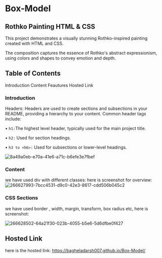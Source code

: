 # Box-Model 
## Rothko Painting HTML & CSS
This project demonstrates a visually stunning Rothko-inspired painting created with HTML and CSS.

The composition captures the essence of Rothko's abstract expressionism, using colors and shapes to convey emotion and depth.

## Table of Contents
Introduction
Content
Feautures
Hosted Link

### Introduction
Headers: Headers are used to create sections and subsections in your README, providing a hierarchy to your content. 
Common header tags include:

• `h1:`The highest level header, typically used for the main project title.

• `h2:` Used for section headings.

• `h3 to <h6>:` Used for subsections or lower-level headings.

![8a49a0eb-e70a-41e6-a71c-b6efe3e7fbef](https://github.com/bagheladarsh007/Box-Model/assets/142333682/90c10484-fb54-47c9-9326-96bb65326c37)

### Content
we have used div with different classes: here is screenshot for overview:
![266627993-7bcc4531-d9c0-42e3-8617-cdd506b045c2](https://github.com/bagheladarsh007/Box-Model/assets/142333682/1a3e43d6-3b05-4385-97c7-8c17e6b0dbe1)

### CSS Sections
we have used border , width, margin, transform, box radius etc, here is screenshot:

![266628502-64a21f30-023b-4055-b5e6-5d6dfbe0f427](https://github.com/bagheladarsh007/Box-Model/assets/142333682/ed1e2e4f-a2e9-4956-8ff8-d7c3529c8b22)

## Hosted Link
here is the hosted link: https://bagheladarsh007.github.io/Box-Model/

